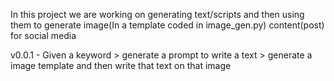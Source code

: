 In this project we are working on generating text/scripts and then using them to generate image(In a template coded in image_gen.py) content(post) for social media 

v0.0.1 - Given a keyword > generate a prompt to write a text > generate a image template and then write that text on that image
